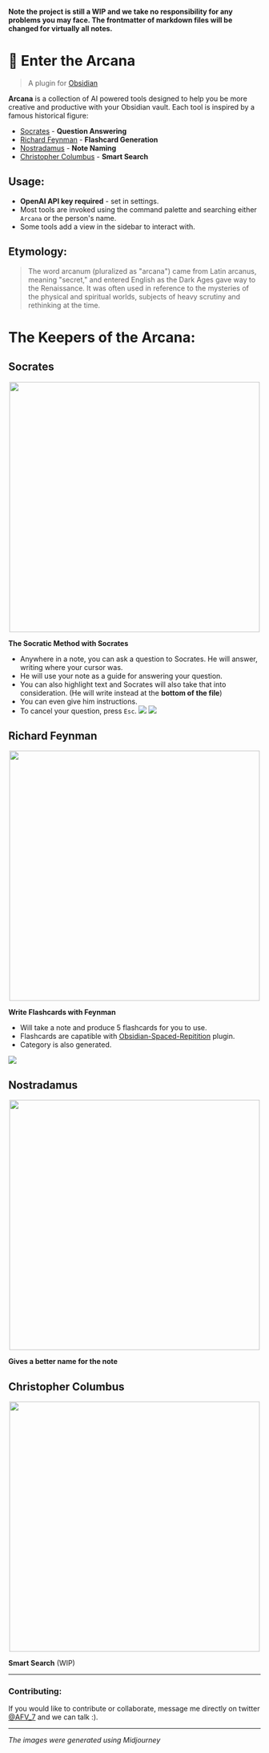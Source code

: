 **Note the project is still a WIP and we take no responsibility for any problems you may face. The frontmatter of markdown files will be changed for virtually all notes.**

# 🔮 Enter the Arcana

> A plugin for [Obsidian](https://obsidian.md/)

**Arcana** is a collection of AI powered tools designed to help you be more creative and productive with your Obsidian vault. Each tool is inspired by a famous historical figure:

- [Socrates](#socrates) - **Question Answering**
- [Richard Feynman](#richard-feynman) - **Flashcard Generation**
- [Nostradamus](#nostradamus) - **Note Naming**
- [Christopher Columbus](#christopher-columbus) - **Smart Search**

## Usage:

- **OpenAI API key required** - set in settings.
- Most tools are invoked using the command palette and searching either `Arcana` or the person's name.
- Some tools add a view in the sidebar to interact with.

## Etymology:

> The word arcanum (pluralized as "arcana") came from Latin arcanus, meaning "secret," and entered English as the Dark Ages gave way to the Renaissance. It was often used in reference to the mysteries of the physical and spiritual worlds, subjects of heavy scrutiny and rethinking at the time.

# The Keepers of the Arcana:

## Socrates

<p align="center">
<img src='imgs/Socrates.png' height=500/>
</p>

**The Socratic Method with Socrates**

- Anywhere in a note, you can ask a question to Socrates. He will answer, writing where your cursor was.
- He will use your note as a guide for answering your question.
- You can also highlight text and Socrates will also take that into consideration. (He will write instead at the **bottom of the file**)
- You can even give him instructions.
- To cancel your question, press `Esc`.
  ![](gifs/SocratesSimple.gif)
  ![](gifs/SocratesHighlight.gif)

## Richard Feynman

<p align="center">
<img src='imgs/Feynman' height=500/>
</p>

**Write Flashcards with Feynman**

- Will take a note and produce 5 flashcards for you to use.
- Flashcards are capatible with [Obsidian-Spaced-Repitition](https://github.com/st3v3nmw/obsidian-spaced-repetition) plugin.
- Category is also generated.

![](gifs/Feynman.gif)

## Nostradamus

<p align="center">
<img src='imgs/Nostradamus' height=500/>
</p>

**Gives a better name for the note**

## Christopher Columbus

<p align="center">
<img src='imgs/Columbus.png' height=500/>
</p>

**Smart Search** (WIP)

---

### Contributing:

If you would like to contribute or collaborate, message me directly on twitter [@AFV_7](https://twitter.com/AFV_7) and we can talk :).

---

_The images were generated using Midjourney_
